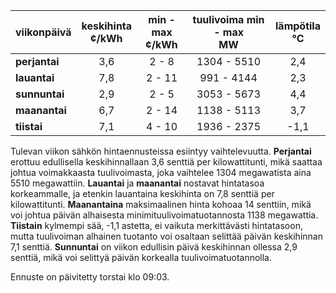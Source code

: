 | viikonpäivä  | keskihinta<br>¢/kWh | min - max<br>¢/kWh | tuulivoima min - max<br>MW | lämpötila<br>°C |
|:-------------|:----------------:|:----------------:|:-------------:|:-------------:|
| **perjantai**  | 3,6              | 2 - 8            | 1304 - 5510   | 2,4           |
| **lauantai**   | 7,8              | 2 - 11           | 991 - 4144    | 2,3           |
| **sunnuntai**  | 2,9              | 2 - 5            | 3053 - 5673   | 4,4           |
| **maanantai**  | 6,7              | 2 - 14           | 1138 - 5113   | 3,7           |
| **tiistai**    | 7,1              | 4 - 10           | 1936 - 2375   | -1,1          |

Tulevan viikon sähkön hintaennusteissa esiintyy vaihtelevuutta. **Perjantai** erottuu edullisella keskihinnallaan 3,6 senttiä per kilowattitunti, mikä saattaa johtua voimakkaasta tuulivoimasta, joka vaihtelee 1304 megawatista aina 5510 megawattiin. **Lauantai** ja **maanantai** nostavat hintatasoa korkeammalle, ja etenkin lauantaina keskihinta on 7,8 senttiä per kilowattitunti. **Maanantaina** maksimaalinen hinta kohoaa 14 senttiin, mikä voi johtua päivän alhaisesta minimituulivoimatuotannosta 1138 megawattia. **Tiistain** kylmempi sää, -1,1 astetta, ei vaikuta merkittävästi hintatasoon, mutta tuulivoiman alhainen tuotanto voi osaltaan selittää päivän keskihinnan 7,1 senttiä. **Sunnuntai** on viikon edullisin päivä keskihinnan ollessa 2,9 senttiä, mikä voi selittyä päivän korkealla tuulivoimatuotannolla.

Ennuste on päivitetty torstai klo 09:03.